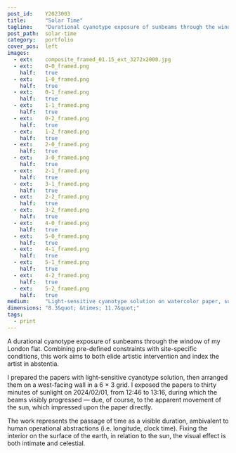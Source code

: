 ```yaml
---
post_id:    Y2023003
title:      "Solar Time"
tagline:    "Durational cyanotype exposure of sunbeams through the window."
post_path:  solar-time
category:   portfolio
cover_pos:  left
images:
  - ext:    composite_framed_01.15_ext_3272x2000.jpg
  - ext:    0-0_framed.png
    half:   true
  - ext:    1-0_framed.png
    half:   true
  - ext:    0-1_framed.png
    half:   true
  - ext:    1-1_framed.png
    half:   true
  - ext:    0-2_framed.png
    half:   true
  - ext:    1-2_framed.png
    half:   true
  - ext:    2-0_framed.png
    half:   true
  - ext:    3-0_framed.png
    half:   true
  - ext:    2-1_framed.png
    half:   true
  - ext:    3-1_framed.png
    half:   true
  - ext:    2-2_framed.png
    half:   true
  - ext:    3-2_framed.png
    half:   true
  - ext:    4-0_framed.png
    half:   true
  - ext:    5-0_framed.png
    half:   true
  - ext:    4-1_framed.png
    half:   true
  - ext:    5-1_framed.png
    half:   true
  - ext:    4-2_framed.png
    half:   true
  - ext:    5-2_framed.png
    half:   true
medium:     "Light-sensitive cyanotype solution on watercolor paper, sunlight"
dimensions: "8.3&quot; &times; 11.7&quot;" 
tags:
  - print
---
```

A durational cyanotype exposure of sunbeams through the window of my London flat. Combining pre-defined constraints with site-specific conditions, this work aims to both elide artistic intervention and index the artist in abstentia.

I prepared the papers with light-sensitive cyanotype solution, then arranged them on a west-facing wall in a 6 &times; 3 grid. I exposed the papers to thirty minutes of sunlight on 2024/02/01, from 12:46 to 13:16, during which the beams visibly progressed &mdash; due, of course, to the apparent movement of the sun, which impressed upon the paper directly.

The work represents the passage of time as a visible duration, ambivalent to human operational abstractions (i.e. longitude, clock time). Fixing the interior on the surface of the earth, in relation to the sun, the visual effect is both intimate and celestial.

